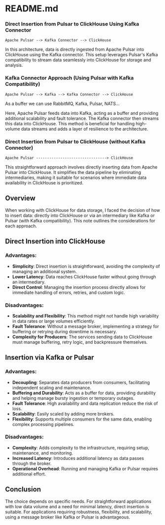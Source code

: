# README.md

### Direct Insertion from Pulsar to ClickHouse Using Kafka Connector

    Apache Pulsar --> Kafka Connector --> ClickHouse

In this architecture, data is directly ingested from Apache Pulsar into ClickHouse using the Kafka connector. This setup leverages Pulsar's Kafka compatibility to stream data seamlessly into ClickHouse for storage and analysis.

### Kafka Connector Approach (Using Pulsar with Kafka Compatibility)

    Apache Pulsar --> Kafka --> Kafka Connector --> ClickHouse
    
As a buffer we can use RabbitMQ, Kafka, Pulsar, NATS... 

Here, Apache Pulsar feeds data into Kafka, acting as a buffer and providing additional scalability and fault tolerance. The Kafka connector then streams this data into ClickHouse. This method is beneficial for handling high-volume data streams and adds a layer of resilience to the architecture.

### Direct Insertion from Pulsar to ClickHouse (without Kafka Connector)

    Apache Pulsar --------------------------------> ClickHouse

This straightforward approach involves directly inserting data from Apache Pulsar into ClickHouse. It simplifies the data pipeline by eliminating intermediaries, making it suitable for scenarios where immediate data availability in ClickHouse is prioritized.

## Overview

When working with ClickHouse for data storage, I faced the decision of how to insert data: directly into ClickHouse or via an intermediary like Kafka or Pulsar (with Kafka compatibility). This note outlines the considerations for each approach.

## Direct Insertion into ClickHouse

### Advantages:
- **Simplicity**: Direct insertion is straightforward, avoiding the complexity of managing an additional system.
- **Lower Latency**: Data reaches ClickHouse faster without going through an intermediary.
- **Direct Control**: Managing the insertion process directly allows for immediate handling of errors, retries, and custom logic.

### Disadvantages:
- **Scalability and Flexibility**: This method might not handle high variability in data rates or large volumes efficiently.
- **Fault Tolerance**: Without a message broker, implementing a strategy for buffering or retrying during downtime is necessary.
- **Complexity for Producers**: The services sending data to ClickHouse must manage buffering, retry logic, and backpressure themselves.

## Insertion via Kafka or Pulsar

### Advantages:
- **Decoupling**: Separates data producers from consumers, facilitating independent scaling and maintenance.
- **Buffering and Durability**: Acts as a buffer for data, providing durability and helping manage bursty ingestion or temporary outages.
- **Fault Tolerance**: High availability and data replication reduce the risk of loss.
- **Scalability**: Easily scaled by adding more brokers.
- **Flexibility**: Supports multiple consumers for the same data, enabling complex processing pipelines.

### Disadvantages:
- **Complexity**: Adds complexity to the infrastructure, requiring setup, maintenance, and monitoring.
- **Increased Latency**: Introduces additional latency as data passes through the broker.
- **Operational Overhead**: Running and managing Kafka or Pulsar requires additional effort.

## Conclusion

The choice depends on specific needs. For straightforward applications with low data volume and a need for minimal latency, direct insertion is suitable. For applications requiring robustness, flexibility, and scalability, using a message broker like Kafka or Pulsar is advantageous.